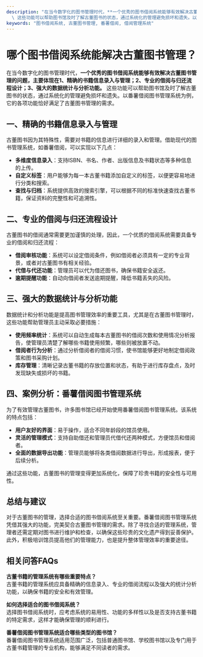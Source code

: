 ```yaml
---
description: "在当今数字化的图书管理时代，**一个优秀的图书借阅系统能够有效解决古董图书管理的问题，主要体现在1、精确的书籍信息录入与管理；2、专业的借阅与归还流程设计；3、强大的数据统计与分析功能。**\
  \ 这些功能可以帮助图书馆及时了解古董图书的状态，通过系统化的管理避免损坏和遗失。以番薯借阅图书管理系统为例，它的各项功能恰好满足了古董图书管理的需求。"
keywords: "图书借阅系统, 古董图书管理, 番薯借阅, 借阅管理系统"
---
```

# 哪个图书借阅系统能解决古董图书管理？

在当今数字化的图书管理时代，**一个优秀的图书借阅系统能够有效解决古董图书管理的问题，主要体现在1、精确的书籍信息录入与管理；2、专业的借阅与归还流程设计；3、强大的数据统计与分析功能。** 这些功能可以帮助图书馆及时了解古董图书的状态，通过系统化的管理避免损坏和遗失。以番薯借阅图书管理系统为例，它的各项功能恰好满足了古董图书管理的需求。

## 一、精确的书籍信息录入与管理

古董图书因为其特殊性，需要对书籍的信息进行详细的录入和管理。借助现代的图书管理系统，如番薯借阅，可以实现以下几点：

- **多维度信息录入**：支持ISBN、书名、作者、出版信息及书籍状态等多种信息的上传。
- **自定义标签**：用户能够为每一本古董书籍添加自定义的标签，以便更容易地进行分类和搜索。
- **查找与归档**：系统提供高效的搜索引擎，可以根据不同的标准快速查找古董书籍，保证资料的完整性和可追溯性。

## 二、专业的借阅与归还流程设计

古董图书的借阅通常需要更加谨慎的处理，因此，一个优质的借阅系统需要具备专业的借阅和归还流程：

- **借阅审核功能**：系统可以设定借阅条件，例如借阅者必须具有一定的专业背景，或者对古董图书有相关经验。
- **代借与代还功能**：管理员可以代为借还图书，确保书籍安全返还。
- **逾期提醒功能**：自动向借阅者发送逾期提醒，降低书籍丢失的风险。

## 三、强大的数据统计与分析功能

数据统计和分析功能是提高图书管理效率的重要工具，尤其是在古董图书管理时，这些功能帮助管理员主动采取必要措施：

- **使用频率统计**：系统可以自动生成每本古董图书的借阅次数和使用情况分析报告，使管理员清楚了解哪些书籍使用频繁，哪些则被放置不动。
- **借阅者行为分析**：通过分析借阅者的借阅习惯，使书馆能够更好地制定借阅政策和图书采购计划。
- **库存管理**：清晰记录古董书籍的存放位置和状态，有助于进行库存盘点，及时发现缺失或损坏的书籍。

## 四、案例分析：番薯借阅图书管理系统

为了有效管理古董图书，许多图书馆已经开始使用番薯借阅图书管理系统。该系统的特点包括：

- **用户友好的界面**：易于操作，适合不同年龄段的馆员使用。
- **灵活的管理模式**：支持自助借还和管理员代借代还两种模式，方便馆员和借阅者。
- **全面的数据导出功能**：管理员能够将各类借阅数据进行导出，形成报表，便于后续分析。

通过这些功能，古董图书的管理变得更加系统化，保障了珍贵书籍的安全性与可用性。

## 总结与建议

对于古董图书的管理，选择合适的图书借阅系统至关重要。番薯借阅图书管理系统凭借其强大的功能，完美契合古董图书管理的需求。除了寻找合适的管理系统，管理者还需定期对图书进行维护和检查，以确保这些珍贵的文化遗产得到妥善保护。此外，积极培训馆员提高他们的管理能力，也是提升整体管理效率的重要途径。

## 相关问答FAQs

**古董书籍的管理系统有哪些重要特点？**  
古董书籍的管理系统应具备精确的信息录入、专业的借阅流程以及强大的统计分析功能，以确保书籍的安全和有效管理。

**如何选择适合的图书借阅系统？**  
选择图书借阅系统时，应考虑系统的易用性、功能的多样性以及是否支持古董书籍的特定需求，这样才能确保管理的顺利进行。

**番薯借阅图书管理系统适合哪些类型的图书馆？**  
番薯借阅图书管理系统适用范围广泛，包括普通图书馆、学校图书馆以及专门用于古董书籍管理的专业机构，能够满足不同读者的需求。
